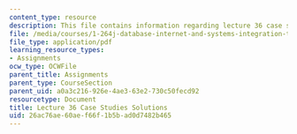 ```yaml
---
content_type: resource
description: This file contains information regarding lecture 36 case study solutions.
file: /media/courses/1-264j-database-internet-and-systems-integration-technologies-fall-2013/26ac76ae60aef66f1b5bad0d7482b465_MIT1_264JF13_L36_case_sol.pdf
file_type: application/pdf
learning_resource_types:
- Assignments
ocw_type: OCWFile
parent_title: Assignments
parent_type: CourseSection
parent_uid: a0a3c216-926e-4ae3-63e2-730c50fecd92
resourcetype: Document
title: Lecture 36 Case Studies Solutions
uid: 26ac76ae-60ae-f66f-1b5b-ad0d7482b465
---
```

